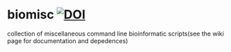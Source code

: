 # biomisc [![DOI](https://zenodo.org/badge/DOI/10.5281/zenodo.4695363.svg)](https://doi.org/10.5281/zenodo.4695363)
collection of  miscellaneous command line bioinformatic scripts(see the wiki page for documentation and depedences) 
